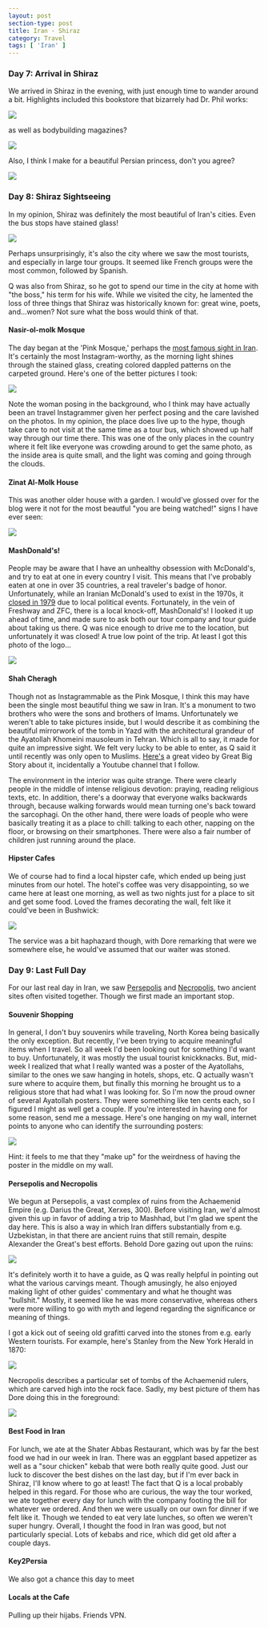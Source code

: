 ```yaml
---
layout: post
section-type: post
title: Iran - Shiraz
category: Travel
tags: [ 'Iran' ]
---
```


### Day 7: Arrival in Shiraz

We arrived in Shiraz in the evening, with just enough time to wander around a bit. Highlights included this bookstore that bizarrely had Dr. Phil works:

![](https://lh3.googleusercontent.com/biOcvwBzhFIH3o-qW-j7nSqd5KJmFrmQszPkhYp8VKB1jmr27CYiDamXbgDyNo4T8M65_gGcjbOW7swqJkIVXajX6tG8Aj69eBWFbuP8PllIZhcFVSQKJzjw8BnHrw0pErA_9wvR2Q=w2400)

as well as bodybuilding magazines?

![](https://lh3.googleusercontent.com/lSlVe1dthc8eOZtPJ3X5aj_BPXstsBbiFgOLX0yQOkfFHu94PnDUk3NN4HDpmf5RvShQ9ckFUBEwlsFQqU09vSEeLCvRq6Kft0AKE7cBOiO6j3cNjtbdRtAQCM0gJ4KnW5KdzPd9_g=w2400)

Also, I think I make for a beautiful Persian princess, don't you agree?

![](https://lh3.googleusercontent.com/lO__KJ1q2O813HL95rwt9OiI8rXBbsAcYbvn3xGTLecJtvNUrjfb7WuMF6fzS0GLX36BiTXiQifqJnJaU4_1t6GnXlRHyxhyp--XLew6bMtavgjOFFJtr4kkRecJ4uRrbbD7V8DZIA=w2400)

### Day 8: Shiraz Sightseeing

In my opinion, Shiraz was definitely the most beautiful of Iran's cities. Even the bus stops have stained glass!

![](https://lh3.googleusercontent.com/SbTK2zSemoKpTfXyfleEGNPsce2xiV-tZIRXxM-8i3KFtZa11kV9BLbi2knpyYwbK3FCvOcdITd43MAQUhbwbm25UXo77ACGoddGiGMEjkcBc3iWDA4Oz9T09YbXxr5CQHWhZ-7CaQ=w2400)

Perhaps unsurprisingly, it's also the city where we saw the most tourists, and especially in large tour groups. It seemed like French groups were the most common, followed by Spanish. 

Q was also from Shiraz, so he got to spend our time in the city at home with "the boss," his term for his wife. While we visited the city, he lamented the loss of three things that Shiraz was historically known for: great wine, poets, and...women? Not sure what the boss would think of that.

#### Nasir-ol-molk Mosque

The day began at the 'Pink Mosque,' perhaps the [most famous sight in Iran](https://en.wikipedia.org/wiki/Nasir-ol-molk_Mosque). It's certainly the most Instagram-worthy, as the morning light shines through the stained glass, creating colored dappled patterns on the carpeted ground. Here's one of the better pictures I took:

![](https://lh3.googleusercontent.com/Rbm2xZEVLLTw0vQXyGBoMms34rgUIBXCJvlQUjJpnzlzRamCu_MRT0fSdTo33cL69edT5vO1pVV4jGvWiGijLEEyYmDg6MpcpN3-vLQRAE8q4EysvXrbXTz72B44RqlsLou1CGSoKg=w2400)

Note the woman posing in the background, who I think may have actually been an travel Instagrammer given her perfect posing and the care lavished on the photos. In my opinion, the place does live up to the hype, though take care to not visit at the same time as a tour bus, which showed up half way through our time there. This was one of the only places in the country where it felt like everyone was crowding around to get the same photo, as the inside area is quite small, and the light was coming and going through the clouds.

#### Zinat Al-Molk House

This was another older house with a garden. I would've glossed over for the blog were it not for the most beautful "you are being watched!" signs I have ever seen:

![](https://lh3.googleusercontent.com/zZ1ww9UpfVG3ipdxRFE7jLKHsVnGpdGw8DjPvPPENVlWAMbli37Uz7o2s-a1R_L8bDG2dvmg2L7NXI73wFvdBzJWHeGjnF-0satG19ZYNA7giB0ZHkLEcsbCRL9VUFHJ0R-MPVkJgA=w2400)

#### MashDonald's!

People may be aware that I have an unhealthy obsession with McDonald's, and try to eat at one in every country I visit. This means that I've probably eaten at one in over 35 countries, a real traveler's badge of honor. Unfortunately, while an Iranian McDonald's used to exist in the 1970s, it 
[closed in 1979](https://en.wikipedia.org/wiki/List_of_countries_with_McDonald%27s_restaurants#Former_locations) due to local political events. Fortunately, in the vein of Freshway and ZFC, there is a local knock-off, MashDonald's! 
I looked it up ahead of time, and made sure to ask both our tour company and tour guide about taking us there. Q was nice enough to drive me to the location, but unfortunately it was closed! A true low point of the trip. At least I got this photo of the logo...

![](https://lh3.googleusercontent.com/bnKqaZ3h6f6u2P1XUjQ-7wlXESMHrj9HS-cBUHTC1mWK7nowzfIJtelsZXF_9E_8OPq14r7JnNmrXiWdGomX58SyMkpp8dK9M8CTtg51_fiTYwl9PUPWplVGPk6ogLYtVJoou2riaQ=w2400)

#### Shah Cheragh

Though not as Instagrammable as the Pink Mosque, I think this may have been the single most beautiful thing we saw in Iran. It's a monument to two brothers who were the sons and brothers of Imams. 
Unfortunately we weren't able to take pictures inside, but I would describe it as combining the beautiful mirrorwork of the tomb in Yazd with the architectural grandeur of the Ayatollah Khomeini mausoleum in Tehran. Which is all to say, it made for quite an impressive sight. We felt very lucky to be able to enter, as Q said it until recently
was only open to Muslims. [Here's](https://www.youtube.com/watch?v=b9IFK8i0iSM) a great video by Great Big Story about it, incidentally a Youtube channel that I follow.

The environment in the interior was quite strange. There were clearly people in the middle of intense religious devotion: praying, reading religious texts, etc. In addition, there's a doorway that everyone walks backwards through, because walking forwards
would mean turning one's back toward the sarcophagi. On the other hand, there were loads of people who were basically treating it as a place to chill: talking to each other, napping on the floor, or browsing on their smartphones. There were also a fair number of children just running around the place. 

#### Hipster Cafes

We of course had to find a local hipster cafe, which ended up being just minutes from our hotel. The hotel's coffee was very disappointing, so we came here at least one morning, as well as two nights just for a place to sit and get some food. Loved the frames decorating the wall, felt like it could've been in Bushwick:

![](https://lh3.googleusercontent.com/qWYxCBHw2U3YbRKkv87uG7rn6eVv7-MZ7RHry_tAR1GSPdSu8QJoIJzg_ARwdJcX7YWeBxVVSraeVmDoZgAl9dacoGI8lFNAphPWGNrN2CZ8Nj6urfkTLxQMJtwhpBDD3FPkdRtlWw=w2400)

The service was a bit haphazard though, with Dore remarking that were we somewhere else, he would've assumed that our waiter was stoned.

### Day 9: Last Full Day

For our last real day in Iran, we saw 
[Persepolis](https://en.wikipedia.org/wiki/Persepolis)
and
[Necropolis](https://en.wikipedia.org/wiki/Naqsh-e_Rustam), two ancient sites often visited together. Though we first made an important stop.

#### Souvenir Shopping

In general, I don't buy souvenirs while traveling, North Korea being basically the only exception. But recently, I've been trying to acquire meaningful items when I travel. So all week I'd been looking out for something I'd want to buy. Unfortunately, it was mostly the usual tourist knickknacks. 
But, mid-week I realized that what I really wanted was a poster of the Ayatollahs, similar to the ones we saw hanging in hotels, shops, etc. Q actually wasn't sure where to acquire them, but finally this morning he brought us to a religious store that had what I was looking for. So I'm now the proud owner of several Ayatollah posters. They were something like ten cents each, so I figured I might as well get a couple. If you're interested in having one for some reason, send me a message. Here's one hanging on my wall, internet points to anyone who can identify the surrounding posters:

![](https://lh3.googleusercontent.com/INVoUkZvqKzCEEQt0He22gn9qsNypEWtsf0YzReRIwA_3fIfa7paAMhlX2GIDMcf3JmI8W36VwjVouwQT2X9kHIb0XeG2dgVYvO9Kv4bloImKFTCivGiJ4L9_AfDlk4cgipVSqQkWQ=w2400)

Hint: it feels to me that they "make up" for the weirdness of having the poster in the middle on my wall.

#### Persepolis and Necropolis

We begun at Persepolis, a vast complex of ruins from the Achaemenid Empire (e.g. Darius the Great, Xerxes, 300). Before visiting Iran, we'd almost given this up in favor of adding a trip to Mashhad, but I'm glad we spent the day here. This is also a way in which Iran differs substantially from e.g. Uzbekistan, in that there are ancient ruins that still remain, despite Alexander the Great's best efforts. Behold Dore gazing out upon the ruins:

![](https://lh3.googleusercontent.com/N68AZ8xE-ysJ-0ERmZTvTN7IDzsDe1oWa_8mGrcZ-Yz4aQZIn_a-LUl6kf4X8u0pHlbY4ioK-NMDONAQM6L-OSS--rmnRtMGgmlTY9gIWp9KLQvBOpDHJhaUKaqTkUJy3lPQQGln9w=w2400)

It's definitely worth it to have a guide, as Q was really helpful in pointing out what the various carvings meant. Though amusingly, he also enjoyed making light of other guides' commentary and what he thought was "bullshit." Mostly, it seemed like he was more conservative, whereas others were more willing to go with myth and legend regarding the significance or meaning of things.

I got a kick out of seeing old grafitti carved into the stones from e.g. early Western tourists. For example, here's Stanley from the New York Herald in 1870:

![](https://lh3.googleusercontent.com/SwowaRip9yUOWBwKwUKjjp6LtievdN51sFtwAsW8ABO2qIPcpS4MND7x8fLucGJ092f-nTM4t2n5PfirwTicYNpTpkt27S0wn0zztJZvbIeXY-qmv-bjcOa2sl0B6eUxElSYENSA7g=w2400)

Necropolis describes a particular set of tombs of the Achaemenid rulers, which are carved high into the rock face. Sadly, my best picture of them has Dore doing this in the foreground:

![](https://lh3.googleusercontent.com/FGtIS_eua2WOiAcqEvPtuIYwDHh5VeIN_P6Q3qpcwISSxLlZGKc-6pxjVi4Ani11v-oYAsuG-eaoHc6-ZyS_9eZ0MOOo8UGgP2oMmvmYO1bHRb5IZXiZ1DSLWwSZ1hJ-3Ao2SAANHQ=w2400)

#### Best Food in Iran

For lunch, we ate at the Shater Abbas Restaurant, which was by far the best food we had in our week in Iran. There was an eggplant based appetizer as well as a "sour chicken" kebab that were both really quite good.
Just our luck to discover the best dishes on the last day, but if I'm ever back in Shiraz, I'll know where to go at least! The fact that Q is a local probably helped in this regard. For those who are curious, the way the tour worked, we ate together every day for lunch with the company footing the bill for whatever we ordered. And then we were usually on our own for dinner if we felt like it. Though we tended to eat very late lunches, so often we weren't super hungry. Overall, I thought the food in Iran was good, but not particularly special. Lots of kebabs and rice, which did get old after a couple days.


#### Key2Persia 

We also got a chance this day to meet 

#### 
#### Locals at the Cafe

Pulling up their hijabs. Friends VPN. 
